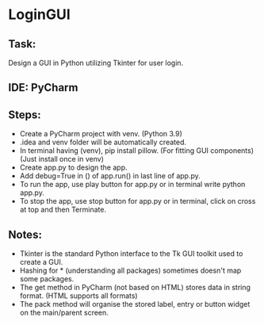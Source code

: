 # LoginGUI
## Task:
Design a GUI in Python utilizing Tkinter for user login.
## IDE: PyCharm
## Steps:
* Create a PyCharm project with venv. (Python 3.9)
* .idea and venv folder will be automatically created.
* In terminal having (venv), pip install pillow. (For fitting GUI components) (Just install once in venv)
* Create app.py to design the app.
* Add debug=True in () of app.run() in last line of app.py.
* To run the app, use play button for app.py or in terminal write python app.py.
* To stop the app, use stop button for app.py or in terminal, click on cross at top and then Terminate.
## Notes:
* Tkinter is the standard Python interface to the Tk GUI toolkit used to create a GUI.
* Hashing for * (understanding all packages) sometimes doesn't map some packages.
* The get method in PyCharm (not based on HTML) stores data in string format. (HTML supports all formats)
* The pack method will organise the stored label, entry or button widget on the main/parent screen.
